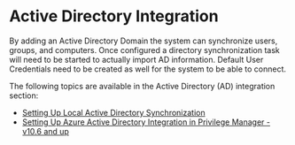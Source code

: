 [title]: # (Active Directory Integration)
[tags]: # (how to)
[priority]: # (2)
# Active Directory Integration

By adding an Active Directory Domain the system can synchronize users, groups, and computers. Once configured a directory synchronization task will need to be started to actually import AD information. Default User Credentials need to be created as well for the system to be able to connect.

The following topics are available in the Active Directory (AD) integration section:

* [Setting Up Local Active Directory Synchronization](ad-sync.md)
* [Setting Up Azure Active Directory Integration in Privilege Manager - v10.6 and up](set-up-privilege-manager-azure-ad-integration.md)
